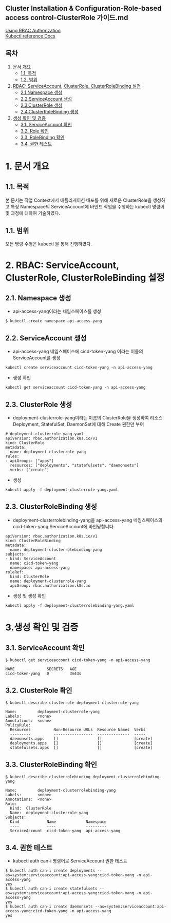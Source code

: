 ## Cluster Installation & Configuration-Role-based access control-ClusterRole 가이드.md

[Using RBAC Authorization](https://kubernetes.io/docs/reference/access-authn-authz/rbac/) <br/>
[Kubectl reference Docs](https://kubernetes.io/docs/reference/generated/kubectl/kubectl-commands)

## 목차
1. [문서 개요](#1)
    * [1.1. 목적](#1-1)
    * [1.2. 범위](#1-2)
2. [RBAC: ServiceAccount, ClusterRole, ClusterRoleBinding 설정](#2)
    * [2.1.Namespace 생성](#2-1)
    * [2.2.ServiceAccount 생성](#2-2)
    * [2.3.ClusterRole  생성](#2-3)
    * [2.4.ClusterRoleBinding 생성](#2-4)
3. [생성 확인 및 검증](#3)
    * [3.1. ServiceAccount 확인](#3-1)
    * [3.2. Role 확인](#3-2)
    * [3.3. RoleBinding 확인](#3-4)
    * [3.4. 권한 테스트](#3-4)


# <div id='1'/> 1. 문서 개요

## <div id='1-1'/> 1.1. 목적
본 문서는 작업 Context에서 애플리케이션 배포를 위해 새로운 ClusterRole을 생성하고 특정 Namespace의 ServiceAccount에 바인드 작업을 수행하는 kubectl 명령어 및 과정에 대하여 기술하였다.

## <div id='1-2'/> 1.1. 범위
모든 명령 수행은 kubectl 을 통해 진행하였다.

# <div id='2'/> 2. RBAC: ServiceAccount, ClusterRole, ClusterRoleBinding 설정

## <div id='2-1'/>2.1. Namespace 생성
- api-access-yang이라는 네임스페이스를 생성
```
$ kubectl create namespace api-access-yang
```

## <div id='2-2'/>2.2. ServiceAccount 생성
- api-access-yang 네임스페이스에 cicd-token-yang 이라는 이름의 ServiceAccount를 생성
```
kubectl create serviceaccount cicd-token-yang -n api-access-yang
```

- 생성 확인
```
kubectl get serviceaccount cicd-token-yang -n api-access-yang
```
## <div id='2-3'/>2.3. ClusterRole 생성
- deployment-clusterrole-yang이라는 이름의 ClusterRole을 생성하여 리소스 Deployment, StatefulSet, DaemonSet에 대해 Create 권한만 부여
```
# deployment-clusterrole-yang.yaml
apiVersion: rbac.authorization.k8s.io/v1
kind: ClusterRole
metadata:
  name: deployment-clusterrole-yang
rules:
- apiGroups: ["apps"]
  resources: ["deployments", "statefulsets", "daemonsets"]
  verbs: ["create"]
```

- 생성
```
kubectl apply -f deployment-clusterrole-yang.yaml
```

## <div id='2-4'/>2.3. ClusterRoleBinding 생성

- deployment-clusterrolebinding-yang을 api-access-yang 네임스페이스의 cicd-token-yang ServiceAccount에 바인딩합니다.

```
apiVersion: rbac.authorization.k8s.io/v1
kind: ClusterRoleBinding
metadata:
  name: deployment-clusterrolebinding-yang
subjects:
- kind: ServiceAccount
  name: cicd-token-yang
  namespace: api-access-yang
roleRef:
  kind: ClusterRole
  name: deployment-clusterrole-yang
  apiGroup: rbac.authorization.k8s.io
```

- 생성 및 생성 확인
```
kubectl apply -f deployment-clusterrolebinding-yang.yaml
```

# <div id='3'/> 3.생성 확인 및 검증
## <div id='3-1'/>3.1. ServiceAccount 확인
```
$ kubectl get serviceaccount cicd-token-yang -n api-access-yang

NAME              SECRETS   AGE
cicd-token-yang   0         3m43s
```
## <div id='3-2'/>3.2. ClusterRole 확인
```
$ kubectl describe clusterrole deployment-clusterrole-yang

Name:         deployment-clusterrole-yang
Labels:       <none>
Annotations:  <none>
PolicyRule:
  Resources          Non-Resource URLs  Resource Names  Verbs
  ---------          -----------------  --------------  -----
  daemonsets.apps    []                 []              [create]
  deployments.apps   []                 []              [create]
  statefulsets.apps  []                 []              [create]

```
## <div id='3-3'/>3.3. ClusterRoleBinding 확인
```
$ kubectl describe clusterrolebinding deployment-clusterrolebinding-yang

Name:         deployment-clusterrolebinding-yang
Labels:       <none>
Annotations:  <none>
Role:
  Kind:  ClusterRole
  Name:  deployment-clusterrole-yang
Subjects:
  Kind            Name             Namespace
  ----            ----             ---------
  ServiceAccount  cicd-token-yang  api-access-yang

```
## <div id='3-4'/>3.4. 권한 테스트
- kubectl auth can-i 명령어로 ServiceAccount 권한 테스트

```
$ kubectl auth can-i create deployments --as=system:serviceaccount:api-access-yang:cicd-token-yang -n api-access-yang
yes
$ kubectl auth can-i create statefulsets --as=system:serviceaccount:api-access-yang:cicd-token-yang -n api-access-yang
yes
$ kubectl auth can-i create daemonsets --as=system:serviceaccount:api-access-yang:cicd-token-yang -n api-access-yang
yes
```






